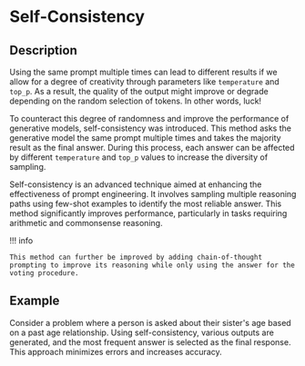 # Self-Consistency

## Description

Using the same prompt multiple times can lead to different results if we allow for a degree of creativity through parameters like `temperature` and `top_p`.
As a result, the quality of the output might improve or degrade depending on the random selection of tokens.
In other words, luck!

To counteract this degree of randomness and improve the performance of generative models, self-consistency was introduced.
This method asks the generative model the same prompt multiple times and takes the majority result as the final answer.
During this process, each answer can be affected by different `temperature` and `top_p` values to increase the diversity of sampling.

Self-consistency is an advanced technique aimed at enhancing the effectiveness of prompt engineering.
It involves sampling multiple reasoning paths using few-shot examples to identify the most reliable answer.
This method significantly improves performance, particularly in tasks requiring arithmetic and commonsense reasoning.

!!! info

    This method can further be improved by adding chain-of-thought prompting to improve its reasoning while only using the answer for the voting procedure.

## Example

Consider a problem where a person is asked about their sister's age based on a past age relationship. Using self-consistency, various outputs are generated, and the most frequent answer is selected as the final response. This approach minimizes errors and increases accuracy.
